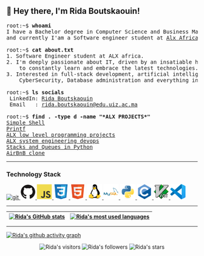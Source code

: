 ## 🚀 Hey there, I'm Rida Boutskaouin!

<pre>
root:~$ <strong>whoami</strong>
I have a Bachelor degree in Computer Science and Business Management,
and currently I'am a Software engineer student at <a href="https://www.alxafrica.com">Alx Africa</a>.

root:~$ <strong>cat about.txt</strong>
1. Software Engineer student at ALX africa.
2. I'm deeply passionate about IT, driven by an insatiable hunger
    to constantly learn and embrace the latest technologies.
3. Interested in full-stack development, artificial intelligence,
    CyberSecurity, Database administration and everything in between.
 
root:~$ <strong>ls socials</strong>
 LinkedIn: <a href="https://www.linkedin.com/in/rida-boutskaouin">Rida Boutskaouin</a>
 Email   : <a href="mailto:rida.boutskaouin@edu.uiz.ac.ma">rida.boutskaouin@edu.uiz.ac.ma</a>

root:~$ <strong>find . -type d -name "*ALX PROJECTS*"</strong>
<a href="https://github.com/RidaBoutskaouin/simple_shell">Simple Shell</a>
<a href="https://github.com/sabmr24/printf">Printf</a>
<a href="https://github.com/RidaBoutskaouin/alx-low_level_programming">ALX low level programming projects</a>
<a href="https://github.com/RidaBoutskaouin/alx-system_engineering-devops">ALX system engineering devops</a>
<a href="https://github.com/kostum-kirakos/monty">Stacks and Queues in Python</a>
<a href="https://github.com/RidaBoutskaouin/AirBnB_clone">AirBnB clone</a>
</pre>

---------------
### Technology Stack

<a href="https://git-scm.com/" target="_blank" rel="noreferrer"> <img src="https://www.vectorlogo.zone/logos/git-scm/git-scm-icon.svg" alt="git" width="40" height="40"/> </a> <a href="https://github.com/" target="_blank" rel="noreferrer"> <img src="https://raw.githubusercontent.com/devicons/devicon/master/icons/github/github-original.svg" alt="git" width="40" height="40"/> </a> <a href="https://developer.mozilla.org/en-US/docs/Web/JavaScript" target="_blank" rel="noreferrer"> <img src="https://raw.githubusercontent.com/devicons/devicon/master/icons/javascript/javascript-original.svg" alt="javascript" width="40" height="40"/> </a>  <a href="https://developer.mozilla.org/en-US/docs/Web/CSS" target="_blank" rel="noreferrer"> <img src="https://raw.githubusercontent.com/devicons/devicon/master/icons/css3/css3-original.svg" alt="vim" width="40" height="40"/> </a> <a href="https://developer.mozilla.org/en-US/docs/Web/HTML" target="_blank" rel="noreferrer"> <img src="https://raw.githubusercontent.com/devicons/devicon/master/icons/html5/html5-original.svg" alt="vim" width="40" height="40"/> </a> <a href="https://www.linux.org/" target="_blank" rel="noreferrer"> <img src="https://raw.githubusercontent.com/devicons/devicon/master/icons/linux/linux-original.svg" alt="linux" width="40" height="40"/> </a> <a href="https://www.mysql.com/" target="_blank" rel="noreferrer"> <img src="https://raw.githubusercontent.com/devicons/devicon/master/icons/mysql/mysql-original-wordmark.svg" alt="mysql" width="40" height="40"/> </a> <a href="https://www.python.org" target="_blank" rel="noreferrer"> <img src="https://raw.githubusercontent.com/devicons/devicon/master/icons/python/python-original.svg" alt="python" width="40" height="40"/> </a>  <a href="https://gcc.gnu.org/" target="_blank" rel="noreferrer"> <img src="https://raw.githubusercontent.com/devicons/devicon/master/icons/c/c-original.svg" alt="C" width="40" height="40"/> </a> <a href="https://nvchad.com" target="_blank" rel="noreferrer"> <img src="https://raw.githubusercontent.com/devicons/devicon/master/icons/vim/vim-original.svg" alt="vim" width="40" height="40"/> </a> <a href="https://code.visualstudio.com/" target="_blank" rel="noreferrer"> <img src="https://raw.githubusercontent.com/devicons/devicon/master/icons/vscode/vscode-original.svg" alt="vim" width="40" height="40"/> </a>

---------------

| [![Rida's GitHub stats](https://github-readme-stats.vercel.app/api?username=RidaBoutskaouin&count_private=true&show_icons=true&hide=issues&hide_border=true&theme=github_dark_dimmed)](https://github.com/RidaBoutskaouin?tab=repositories) | [![Rida's most used languages](https://github-readme-stats.vercel.app/api/top-langs/?username=RidaBoutskaouin&layout=compact&hide_border=true&theme=github_dark_dimmed)](https://github.com/RidaBoutskaouin?tab=repositories) |
|:-:|:-:| 

---------------

[![Rida's github activity graph](https://github-readme-activity-graph.vercel.app/graph?username=RidaBoutskaouin&theme=github-compact)](https://github.com/ashutosh00710/github-readme-activity-graph)


<p align="center">
	<img alt="Rida's visitors" src="https://komarev.com/ghpvc/?username=RidaBoutskaouin&color=1F51FF&style=flat&label=visitors" />
	<img alt="Rida's followers" src="https://img.shields.io/github/followers/RidaBoutskaouin?color=1F51FF&style=flat&label=followers" />
	<img alt="Rida's stars" src="https://img.shields.io/github/stars/RidaBoutskaouin?color=1F51FF&style=flat&label=stars" />
</p>
